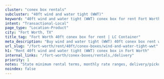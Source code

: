 ```yaml
---
cluster: "conex box rentals"
subcluster: "40ft wind and water tight (WWT)"
keyword: "40ft wind and water tight (WWT) conex box for rent Fort Worth, TX"
intent: "Transactional-Local"
page_type: "Location-Product"
city: "Fort Worth, TX"
title_tag: "Fort Worth 40ft conex box for rent | LC Container"
meta_description: "Buy wind and water tight (WWT) 40ft conex box rent with local delivery in Fort Worth, TX. LC Container — local Since 2003. Request a fast quote today."
url_slug: "/fort-worth/rent/40ft/conex-boxes/wind-and-water-tight-wwt"
h1: "Rent 40ft wind and water tight (WWT) conex box in Fort Worth"
internal_links: "/fort-worth/conex-boxes/rentals,/delivery"
priority: 1
notes: "State minimum rental terms, monthly rate ranges, delivery/pickup fees, service area."
noindex: false
---
```


<!-- TODO: Add unique city/inventory copy, images, and internal links here. -->
